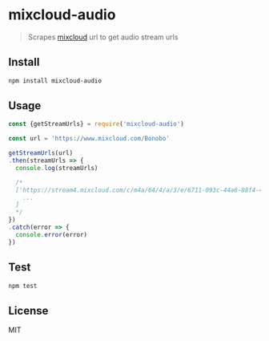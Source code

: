 # mixcloud-audio

> Scrapes [mixcloud](https://www.mixcloud.com) url to get audio stream urls

## Install

```bash
npm install mixcloud-audio
```

## Usage

```node.js
const {getStreamUrls} = require('mixcloud-audio')

const url = 'https://www.mixcloud.com/Bonobo'

getStreamUrls(url)
.then(streamUrls => {
  console.log(streamUrls)

  /*
  ['https://stream4.mixcloud.com/c/m4a/64/4/a/3/e/6711-093c-44a6-88f4-43c9698512ad.m4a',
    ...
  ]
  */
})
.catch(error => {
  console.error(error)
})
```

## Test

```bash
npm test
```

## License

MIT
